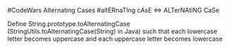 #CodeWars Alternating Cases
#altERnaTIng cAsE <=> ALTerNAtiNG CaSe

Define String.prototype.toAlternatingCase (StringUtils.toAlternatingCase(String) in Java) such that each lowercase letter becomes uppercase and each uppercase letter becomes lowercase



